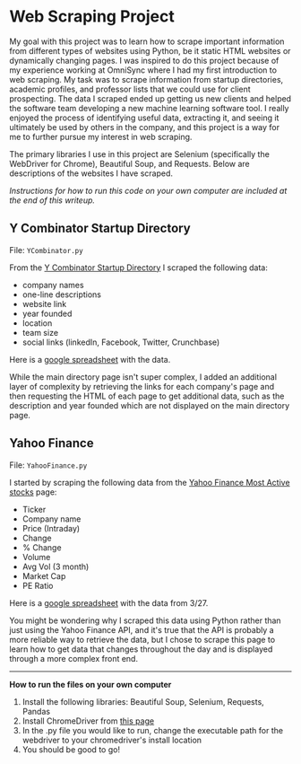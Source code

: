 # Web Scraping Project
My goal with this project was to learn how to scrape important information from different types of websites using Python, be it static HTML websites or dynamically changing pages. I was inspired to do this project because of my experience working at OmniSync where I had my first introduction to web scraping. My task was to scrape information from startup directories, academic profiles, and professor lists that we could use for client prospecting. The data I scraped ended up getting us new clients and helped the software team developing a new machine learning software tool. I really enjoyed the process of identifying useful data, extracting it, and seeing it ultimately be used by others in the company, and this project is a way for me to further pursue my interest in web scraping.

The primary libraries I use in this project are Selenium (specifically the WebDriver for Chrome), Beautiful Soup, and Requests. Below are descriptions of the websites I have scraped.

*Instructions for how to run this code on your own computer are included at the end of this writeup.*

## Y Combinator Startup Directory 

File: `YCombinator.py`

From the [Y Combinator Startup Directory](https://www.ycombinator.com/companies/) I scraped the following data:
* company names
* one-line descriptions
* website link
* year founded
* location
* team size
* social links (linkedIn, Facebook, Twitter, Crunchbase)

Here is a [google spreadsheet](https://docs.google.com/spreadsheets/d/1GrnNFGHbi1ES1nWV4iymrPi_e9SBBKpDEyCVYnWkHx8/edit#gid=1678900764) with the data.

While the main directory page isn't super complex, I added an additional layer of complexity by retrieving the links for each company's page and then requesting the HTML of each page to get additional data, such as the description and year founded which are not displayed on the main directory page.

## Yahoo Finance

File: `YahooFinance.py`

I started by scraping the following data from the [Yahoo Finance Most Active stocks](https://finance.yahoo.com/most-active?count=25&offset=0) page: 
* Ticker
* Company name
* Price (Intraday)
* Change
* % Change
* Volume
* Avg Vol (3 month)
* Market Cap
* PE Ratio

Here is a [google spreadsheet](https://docs.google.com/spreadsheets/d/1xhbVqrE6CJ0y6WOII7bIvMCUlTBw0pJsvnG-wMP233Y/edit?usp=sharing) with the data from 3/27.

You might be wondering why I scraped this data using Python rather than just using the Yahoo Finance API, and it's true that the API is probably a more reliable way to retrieve the data, but I chose to scrape this page to learn how to get data that changes throughout the day and is displayed through a more complex front end. 
 
  
  
---
**How to run the files on your own computer**

1. Install the following libraries: Beautiful Soup, Selenium, Requests, Pandas
2. Install ChromeDriver from [this page](https://chromedriver.chromium.org/getting-started)
3. In the .py file you would like to run, change the executable path for the webdriver to your chromedriver's install location
4. You should be good to go!

